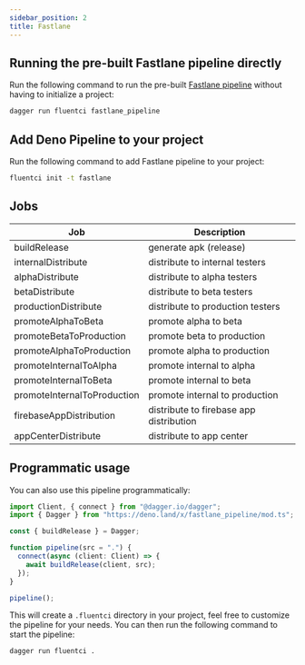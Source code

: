 ```yaml
---
sidebar_position: 2
title: Fastlane
---
```


## Running the pre-built Fastlane pipeline directly

Run the following command to run the pre-built [Fastlane pipeline](https://github.com/fluent-ci-templates/fastlane-pipeline) without having to initialize a project:

```bash
dagger run fluentci fastlane_pipeline
```

## Add Deno Pipeline to your project

Run the following command to add Fastlane pipeline to your project:

```bash
fluentci init -t fastlane
```


## Jobs

| Job                          | Description                            |
| --------------------------- | --------------------------------------- |
| buildRelease                | generate apk (release)                  |
| internalDistribute          | distribute to internal testers          |
| alphaDistribute             | distribute to alpha testers             |
| betaDistribute              | distribute to beta testers              |
| productionDistribute        | distribute to production testers        |
| promoteAlphaToBeta          | promote alpha to beta                   |
| promoteBetaToProduction     | promote beta to production              |
| promoteAlphaToProduction    | promote alpha to production             |
| promoteInternalToAlpha      | promote internal to alpha               |
| promoteInternalToBeta       | promote internal to beta                |
| promoteInternalToProduction | promote internal to production          |
| firebaseAppDistribution     | distribute to firebase app distribution |
| appCenterDistribute         | distribute to app center                |

## Programmatic usage

You can also use this pipeline programmatically:

```ts
import Client, { connect } from "@dagger.io/dagger";
import { Dagger } from "https://deno.land/x/fastlane_pipeline/mod.ts";

const { buildRelease } = Dagger;

function pipeline(src = ".") {
  connect(async (client: Client) => {
    await buildRelease(client, src);
  });
}

pipeline();
```


This will create a `.fluentci` directory in your project, feel free to customize the pipeline for your needs.
You can then run the following command to start the pipeline:

```bash
dagger run fluentci .
```